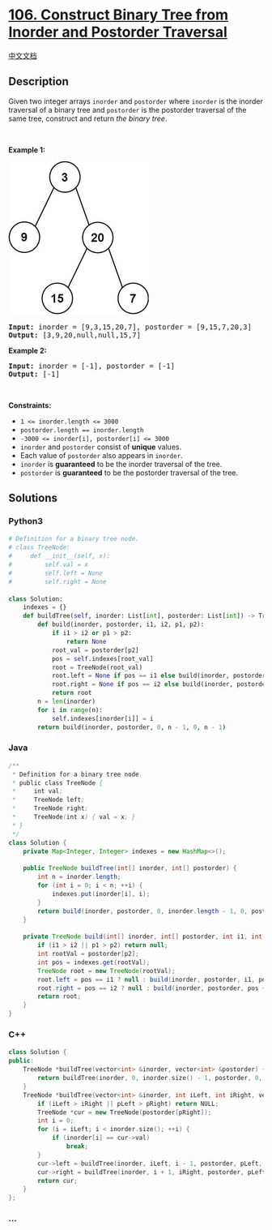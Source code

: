 # [106. Construct Binary Tree from Inorder and Postorder Traversal](https://leetcode.com/problems/construct-binary-tree-from-inorder-and-postorder-traversal)

[中文文档](/solution/0100-0199/0106.Construct%20Binary%20Tree%20from%20Inorder%20and%20Postorder%20Traversal/README.md)

## Description

<p>Given two integer arrays <code>inorder</code> and <code>postorder</code> where <code>inorder</code> is the inorder traversal of a binary tree and <code>postorder</code> is the postorder traversal of the same tree, construct and return <em>the binary tree</em>.</p>

<p>&nbsp;</p>
<p><strong>Example 1:</strong></p>
<img alt="" src="/solution/0100-0199/0106.Construct Binary Tree from Inorder and Postorder Traversal/images/tree.jpg" style="width: 277px; height: 302px;" />
<pre>
<strong>Input:</strong> inorder = [9,3,15,20,7], postorder = [9,15,7,20,3]
<strong>Output:</strong> [3,9,20,null,null,15,7]
</pre>

<p><strong>Example 2:</strong></p>

<pre>
<strong>Input:</strong> inorder = [-1], postorder = [-1]
<strong>Output:</strong> [-1]
</pre>

<p>&nbsp;</p>
<p><strong>Constraints:</strong></p>

<ul>
	<li><code>1 &lt;= inorder.length &lt;= 3000</code></li>
	<li><code>postorder.length == inorder.length</code></li>
	<li><code>-3000 &lt;= inorder[i], postorder[i] &lt;= 3000</code></li>
	<li><code>inorder</code> and <code>postorder</code> consist of <strong>unique</strong> values.</li>
	<li>Each value of <code>postorder</code> also appears in <code>inorder</code>.</li>
	<li><code>inorder</code> is <strong>guaranteed</strong> to be the inorder traversal of the tree.</li>
	<li><code>postorder</code> is <strong>guaranteed</strong> to be the postorder traversal of the tree.</li>
</ul>


## Solutions

<!-- tabs:start -->

### **Python3**

```python
# Definition for a binary tree node.
# class TreeNode:
#     def __init__(self, x):
#         self.val = x
#         self.left = None
#         self.right = None

class Solution:
    indexes = {}
    def buildTree(self, inorder: List[int], postorder: List[int]) -> TreeNode:
        def build(inorder, postorder, i1, i2, p1, p2):
            if i1 > i2 or p1 > p2:
                return None
            root_val = postorder[p2]
            pos = self.indexes[root_val]
            root = TreeNode(root_val)
            root.left = None if pos == i1 else build(inorder, postorder, i1, pos - 1, p1, p1 - i1 + pos - 1)
            root.right = None if pos == i2 else build(inorder, postorder, pos + 1, i2, p1 - i1 + pos, p2 - 1)
            return root
        n = len(inorder)
        for i in range(n):
            self.indexes[inorder[i]] = i
        return build(inorder, postorder, 0, n - 1, 0, n - 1)
```

### **Java**

```java
/**
 * Definition for a binary tree node.
 * public class TreeNode {
 *     int val;
 *     TreeNode left;
 *     TreeNode right;
 *     TreeNode(int x) { val = x; }
 * }
 */
class Solution {
    private Map<Integer, Integer> indexes = new HashMap<>();

    public TreeNode buildTree(int[] inorder, int[] postorder) {
        int n = inorder.length;
        for (int i = 0; i < n; ++i) {
            indexes.put(inorder[i], i);
        }
        return build(inorder, postorder, 0, inorder.length - 1, 0, postorder.length - 1);
    }

    private TreeNode build(int[] inorder, int[] postorder, int i1, int i2, int p1, int p2) {
        if (i1 > i2 || p1 > p2) return null;
        int rootVal = postorder[p2];
        int pos = indexes.get(rootVal);
        TreeNode root = new TreeNode(rootVal);
        root.left = pos == i1 ? null : build(inorder, postorder, i1, pos - 1, p1, p1 - i1 + pos - 1);
        root.right = pos == i2 ? null : build(inorder, postorder, pos + 1, i2, p1 - i1 + pos, p2 - 1);
        return root;
    }
}
```

### **C++**

```cpp
class Solution {
public:
    TreeNode *buildTree(vector<int> &inorder, vector<int> &postorder) {
        return buildTree(inorder, 0, inorder.size() - 1, postorder, 0, postorder.size() - 1);
    }
    TreeNode *buildTree(vector<int> &inorder, int iLeft, int iRight, vector<int> &postorder, int pLeft, int pRight) {
        if (iLeft > iRight || pLeft > pRight) return NULL;
        TreeNode *cur = new TreeNode(postorder[pRight]);
        int i = 0;
        for (i = iLeft; i < inorder.size(); ++i) {
            if (inorder[i] == cur->val)
                break;
        }
        cur->left = buildTree(inorder, iLeft, i - 1, postorder, pLeft, pLeft + i - iLeft - 1);
        cur->right = buildTree(inorder, i + 1, iRight, postorder, pLeft + i - iLeft, pRight - 1);
        return cur;
    }
};
```

### **...**

```

```

<!-- tabs:end -->
